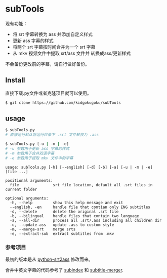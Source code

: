 ﻿# subTools
 
 现有功能：

- 将 srt 字幕转换为 ass 并添加自定义样式
- 更新 ass 字幕的样式
- 将两个 srt 字幕按时间合并为一个 srt 字幕                     
- 从 mkv 视频文件中提取 srt/ass 文件并 转换成ass/更新样式      

不会备份更改前的字幕，请自行做好备份。
 
## Install

直接下载.py文件或者克隆项目就可以使用。
```sh
$ git clone https://github.com/kidgokugoku/subTools
```

## usage

```sh
$ subTools.py
# 直接运行默认将运行目录下 .srt 文件转换为 .ass
```
```sh
$ subTools.py [-u | -m | -e]
# -u 参数用于更新 ass 字幕的样式
# -m 参数用于合并双语字幕
# -e 参数用于提取 mkv 文件中的字幕
```

```
usage: subTools.py [-h] [--english] [-d] [-b] [-a] [-u | -m | -e] [file ...]

positional arguments:
  file               srt file location, default all .srt files in current folder

optional arguments:
  -h, --help         show this help message and exit
  --english, -en     handle file that contian only ENG subtitles
  -d, --delete       delete the original .srt file
  -b, --bilingual    handle files that contain two language
  -a, --all-dir      process all .srt/.ass including all children dir
  -u, --update-ass   update .ass to custom style
  -m, --merge-srt    merge srts
  -e, --extract-sub  extract subtitles from .mkv
```

### 参考项目
最初的版本是从 [python-srt2ass](https://github.com/ewwink/python-srt2ass) 修改而来。

合并中英文字幕的代码参考了 [subindex](https://code.google.com/archive/p/subindex/) 和 [subtitle-merger](https://github.com/LittleAprilFool/subtitle-merger).

